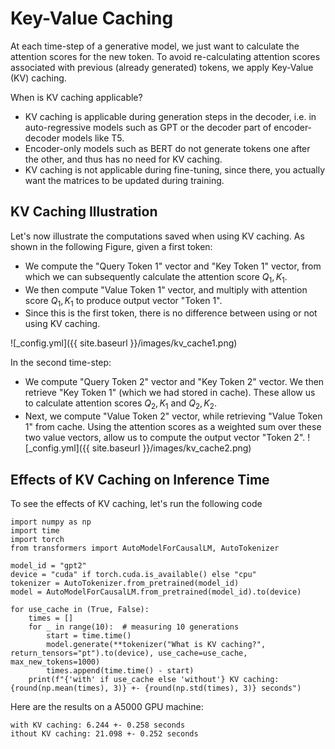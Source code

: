 # Key-Value Caching

At each time-step of a generative model, we just want to calculate the attention scores for the new token. To avoid re-calculating attention scores associated with previous (already generated) tokens, we apply Key-Value (KV) caching. 

When is KV caching applicable?
* KV caching is applicable during generation steps in the decoder, i.e. in auto-regressive models such as GPT or the decoder part of encoder-decoder models like T5. 
* Encoder-only models such as BERT do not generate tokens one after the other, and thus has no need for KV caching.
* KV caching is not applicable during fine-tuning, since there, you actually want the matrices to be updated during training.

## KV Caching Illustration
Let's now illustrate the computations saved when using KV caching. As shown in the following Figure, given a first token:
* We compute the "Query Token 1" vector and "Key Token 1" vector, from which we can subsequently calculate the attention score $Q_1, K_1$.
* We then compute "Value Token 1" vector, and multiply with attention score $Q_1, K_1$ to produce output vector "Token 1".
* Since this is the first token, there is no difference between using or not using KV caching.

![_config.yml]({{ site.baseurl }}/images/kv_cache1.png)

In the second time-step:
* We compute "Query Token 2" vector and "Key Token 2" vector. We then retrieve "Key Token 1" (which we had stored in cache). These allow us to calculate attention scores $Q_2, K_1$ and $Q_2, K_2$.
* Next, we compute "Value Token 2" vector, while retrieving "Value Token 1" from cache. Using the attention scores as a weighted sum over these two value vectors, allow us to compute the output vector "Token 2".
![_config.yml]({{ site.baseurl }}/images/kv_cache2.png)


## Effects of KV Caching on Inference Time
To see the effects of KV caching, let's run the following code
```
import numpy as np
import time
import torch
from transformers import AutoModelForCausalLM, AutoTokenizer

model_id = "gpt2"
device = "cuda" if torch.cuda.is_available() else "cpu"
tokenizer = AutoTokenizer.from_pretrained(model_id)
model = AutoModelForCausalLM.from_pretrained(model_id).to(device)

for use_cache in (True, False):
    times = []
    for _ in range(10):  # measuring 10 generations
        start = time.time()
        model.generate(**tokenizer("What is KV caching?", return_tensors="pt").to(device), use_cache=use_cache, max_new_tokens=1000)
        times.append(time.time() - start)
    print(f"{'with' if use_cache else 'without'} KV caching: {round(np.mean(times), 3)} +- {round(np.std(times), 3)} seconds")
```

Here are the results on a A5000 GPU machine:
```
with KV caching: 6.244 +- 0.258 seconds
ithout KV caching: 21.098 +- 0.252 seconds
```
